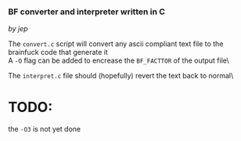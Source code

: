### BF converter and interpreter written in C
*by jep*

The `convert.c` script will convert any ascii compliant text file to the brainfuck code that generate it\
A `-O` flag can be added to encrease the `BF_FACTTOR` of the output file\

The `interpret.c` file should (hopefully) revert the text back to normal\

# TODO:
the `-O3` is not yet done
